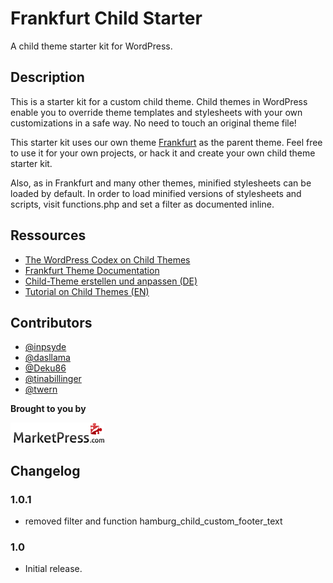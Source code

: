 # Frankfurt Child Starter

A child theme starter kit for WordPress.

## Description
This is a starter kit for a custom child theme. Child themes in WordPress enable you to override theme templates and stylesheets with your own customizations in a safe way. No need to touch an original theme file!

This starter kit uses our own theme [Frankfurt](http://marketpress.com/product/frankfurt/) as the parent theme. Feel free to use it for your own projects, or hack it and create your own child theme starter kit.

Also, as in Frankfurt and many other themes, minified stylesheets can be loaded by default. In order to load minified versions of stylesheets and scripts, visit functions.php and set a filter as documented inline.

## Ressources

* [The WordPress Codex on Child Themes](http://codex.wordpress.org/Child_Themes)
* [Frankfurt Theme Documentation](http://marketpress.de/doku/theme-frankfurt/)
* [Child-Theme erstellen und anpassen (DE)](http://make.marketpress.com/themes/child-themes-erstellen-anpassen)
* [Tutorial on Child Themes (EN)](http://marketpress.com/2013/creating-customizing-child-themes)

## Contributors

* [@inpsyde](https://github.com/inpsyde)
* [@dasllama](https://github.com/dasllama)
* [@Deku86](https://github.com/Deku86)
* [@tinabillinger](https://github.com/tinabillinger)
* [@twern](https://github.com/twern)

**Brought to you by**

[![MarketPress.com](/assets/img/mp-logo.png)](http://marketpress.com)

## Changelog

### 1.0.1

* removed filter and function hamburg_child_custom_footer_text

### 1.0

* Initial release.
